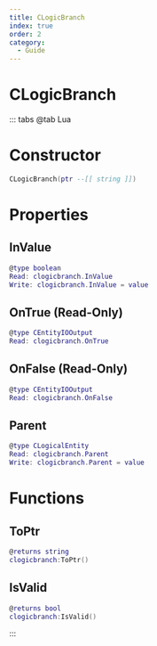 ```yaml
---
title: CLogicBranch
index: true
order: 2
category:
  - Guide
---
```


# CLogicBranch

::: tabs
@tab Lua
# Constructor
```lua
CLogicBranch(ptr --[[ string ]])
```
# Properties
## InValue 
```lua
@type boolean
Read: clogicbranch.InValue
Write: clogicbranch.InValue = value
```
## OnTrue (Read-Only)
```lua
@type CEntityIOOutput
Read: clogicbranch.OnTrue
```
## OnFalse (Read-Only)
```lua
@type CEntityIOOutput
Read: clogicbranch.OnFalse
```
## Parent 
```lua
@type CLogicalEntity
Read: clogicbranch.Parent
Write: clogicbranch.Parent = value
```
# Functions
## ToPtr
```lua
@returns string
clogicbranch:ToPtr()
```
## IsValid
```lua
@returns bool
clogicbranch:IsValid()
```

:::